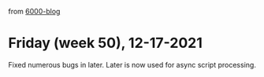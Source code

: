from [6000-blog](../../../6000-blog.md)
# Friday (week 50), 12-17-2021

Fixed numerous bugs in later. Later is now used for async script processing.